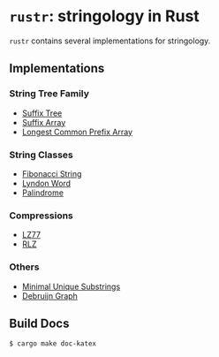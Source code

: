 # `rustr`: stringology in Rust

`rustr` contains several implementations for stringology.

## Implementations
### String Tree Family

- [Suffix Tree](./src/suffix_tree)
- [Suffix Array](./src/suffix_array)
- [Longest Common Prefix Array](./src/lcp.rs)

### String Classes

- [Fibonacci String](./src/fib.rs)
- [Lyndon Word](./src/lyndon.rs)
- [Palindrome](./src/palindrome.rs)

### Compressions

- [LZ77](./src/lz77.rs)
- [RLZ](./src/rlz.rs)
### Others

- [Minimal Unique Substrings](./src/mus.rs)
- [Debruijn Graph](./src/debruijn.rs)

## Build Docs

```bash
$ cargo make doc-katex
```